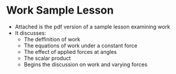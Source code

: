 # Work Sample Lesson

- Attached is the pdf version of a sample lesson examining work
- It discusses:
    - The deffinition of work
    - The equations of work under a constant force
    - The effect of applied forces at angles
    - The scalar product
    - Begins the discussion on work and varying forces
